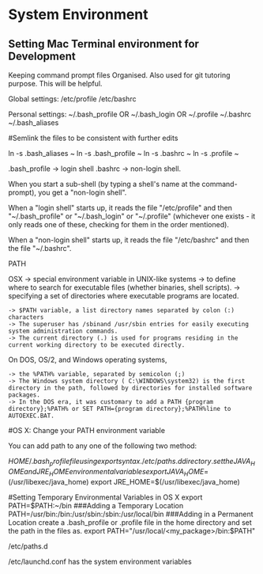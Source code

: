 # System Environment 

## Setting Mac Terminal environment for Development

Keeping command prompt files Organised.
Also used for git tutoring purpose. This will be helpful.

Global settings:
/etc/profile
/etc/bashrc

Personal settings:
~/.bash_profile OR  ~/.bash_login OR ~/.profile
~/.bashrc
~/.bash_aliases

#Semlink the files to be consistent with further edits 

ln -s .bash_aliases ~
ln -s .bash_profile ~
ln -s .bashrc ~
ln -s .profile ~

.bash_profile ->  login shell 
.bashrc -> non-login shell. 

When you start a sub-shell (by typing a shell's name at the command-prompt), you get a "non-login shell".

When a "login shell" starts up, it reads the file 
"/etc/profile" and 
then "~/.bash_profile" or "~/.bash_login" or "~/.profile" 
(whichever one exists - it only reads one of these, checking for them in the order mentioned).

When a "non-login shell" starts up, it reads the file "/etc/bashrc" and then the file "~/.bashrc".

PATH

OSX -> special environment variable in UNIX-like systems
     -> to define where to search for executable files (whether binaries, shell scripts).
	 ->	specifying a set of directories where executable programs are located. 

	-> $PATH variable, a list directory names separated by colon (:) characters
	-> The superuser has /sbinand /usr/sbin entries for easily executing system administration commands. 
	-> The current directory (.) is used for programs residing in the current working directory to be executed directly.


On DOS, OS/2, and Windows operating systems, 

	-> the %PATH% variable, separated by semicolon (;)
	-> The Windows system directory ( C:\WINDOWS\system32) is the first directory in the path, followed by directories for installed software packages. 
	-> In the DOS era, it was customary to add a PATH {program directory};%PATH% or SET PATH={program directory};%PATH%line to AUTOEXEC.BAT.


#OS X: Change your PATH environment variable

You can add path to any one of the following two method:

$HOME/.bash_profile file using export syntax.
/etc/paths.d directory.
	set the JAVA_HOME and JRE_HOME environmental variables 
	export JAVA_HOME=$(/usr/libexec/java_home)
export JRE_HOME=$(/usr/libexec/java_home)

#Setting Temporary Environmental Variables in OS X
export PATH=$PATH:~/bin
###Adding a Temporary Location
PATH=/usr/bin:/bin:/usr/sbin:/sbin:/usr/local/bin
###Adding in a Permanent Location
create a .bash_profile or .profile file in the home directory and set the path in the files as. 
export PATH="/usr/local/<my_package>/bin:$PATH"

/etc/paths.d

/etc/launchd.conf has the system environment variables
